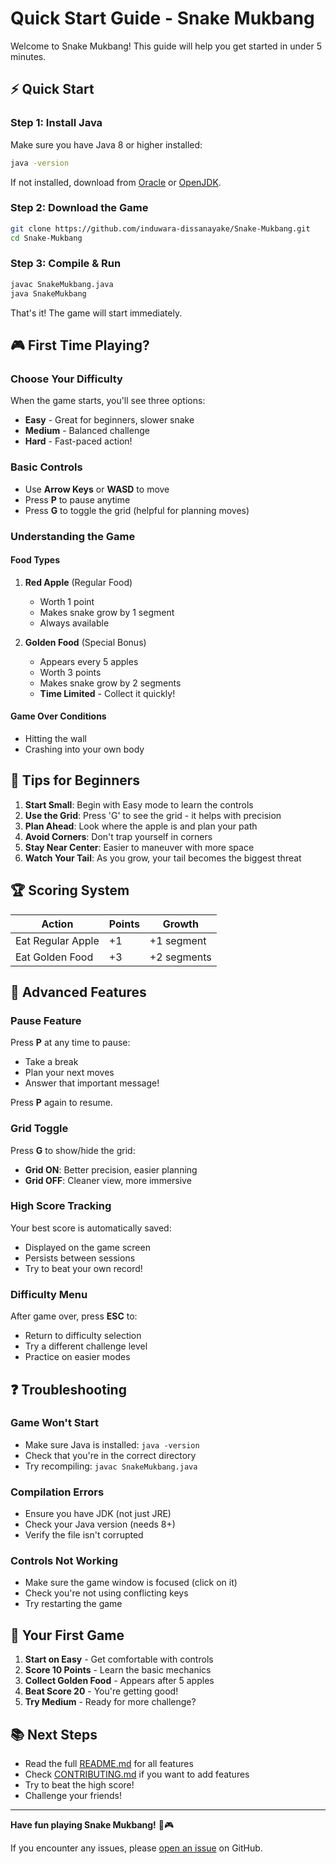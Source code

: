 # Quick Start Guide - Snake Mukbang

Welcome to Snake Mukbang! This guide will help you get started in under 5 minutes.

## ⚡ Quick Start

### Step 1: Install Java

Make sure you have Java 8 or higher installed:

```bash
java -version
```

If not installed, download from [Oracle](https://www.oracle.com/java/technologies/downloads/) or [OpenJDK](https://openjdk.org/).

### Step 2: Download the Game

```bash
git clone https://github.com/induwara-dissanayake/Snake-Mukbang.git
cd Snake-Mukbang
```

### Step 3: Compile & Run

```bash
javac SnakeMukbang.java
java SnakeMukbang
```

That's it! The game will start immediately.

## 🎮 First Time Playing?

### Choose Your Difficulty

When the game starts, you'll see three options:

- **Easy** - Great for beginners, slower snake
- **Medium** - Balanced challenge
- **Hard** - Fast-paced action!

### Basic Controls

- Use **Arrow Keys** or **WASD** to move
- Press **P** to pause anytime
- Press **G** to toggle the grid (helpful for planning moves)

### Understanding the Game

#### Food Types

1. **Red Apple** (Regular Food)

   - Worth 1 point
   - Makes snake grow by 1 segment
   - Always available

2. **Golden Food** (Special Bonus)
   - Appears every 5 apples
   - Worth 3 points
   - Makes snake grow by 2 segments
   - **Time Limited** - Collect it quickly!

#### Game Over Conditions

- Hitting the wall
- Crashing into your own body

## 🎯 Tips for Beginners

1. **Start Small**: Begin with Easy mode to learn the controls
2. **Use the Grid**: Press 'G' to see the grid - it helps with precision
3. **Plan Ahead**: Look where the apple is and plan your path
4. **Avoid Corners**: Don't trap yourself in corners
5. **Stay Near Center**: Easier to maneuver with more space
6. **Watch Your Tail**: As you grow, your tail becomes the biggest threat

## 🏆 Scoring System

| Action            | Points | Growth      |
| ----------------- | ------ | ----------- |
| Eat Regular Apple | +1     | +1 segment  |
| Eat Golden Food   | +3     | +2 segments |

## 🚀 Advanced Features

### Pause Feature

Press **P** at any time to pause:

- Take a break
- Plan your next moves
- Answer that important message!

Press **P** again to resume.

### Grid Toggle

Press **G** to show/hide the grid:

- **Grid ON**: Better precision, easier planning
- **Grid OFF**: Cleaner view, more immersive

### High Score Tracking

Your best score is automatically saved:

- Displayed on the game screen
- Persists between sessions
- Try to beat your own record!

### Difficulty Menu

After game over, press **ESC** to:

- Return to difficulty selection
- Try a different challenge level
- Practice on easier modes

## ❓ Troubleshooting

### Game Won't Start

- Make sure Java is installed: `java -version`
- Check that you're in the correct directory
- Try recompiling: `javac SnakeMukbang.java`

### Compilation Errors

- Ensure you have JDK (not just JRE)
- Check your Java version (needs 8+)
- Verify the file isn't corrupted

### Controls Not Working

- Make sure the game window is focused (click on it)
- Check you're not using conflicting keys
- Try restarting the game

## 🎯 Your First Game

1. **Start on Easy** - Get comfortable with controls
2. **Score 10 Points** - Learn the basic mechanics
3. **Collect Golden Food** - Appears after 5 apples
4. **Beat Score 20** - You're getting good!
5. **Try Medium** - Ready for more challenge?

## 📚 Next Steps

- Read the full [README.md](README.md) for all features
- Check [CONTRIBUTING.md](CONTRIBUTING.md) if you want to add features
- Try to beat the high score!
- Challenge your friends!

---

**Have fun playing Snake Mukbang!** 🐍🎮

If you encounter any issues, please [open an issue](https://github.com/induwara-dissanayake/Snake-Mukbang/issues) on GitHub.
